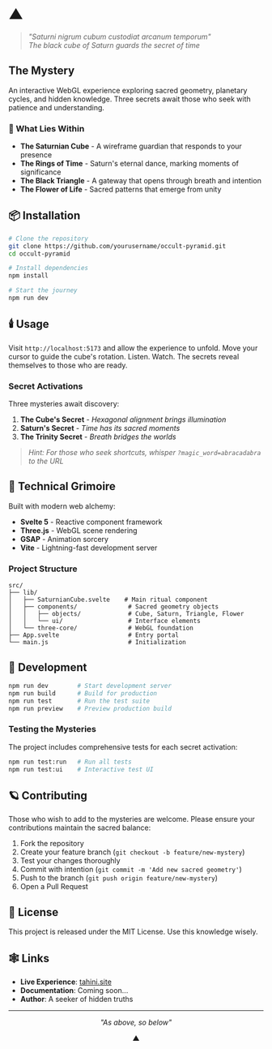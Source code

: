 # ▲

> *"Saturni nigrum cubum custodiat arcanum temporum"*  
> *The black cube of Saturn guards the secret of time*

## The Mystery

An interactive WebGL experience exploring sacred geometry, planetary cycles, and hidden knowledge. Three secrets await those who seek with patience and understanding.

### 🌙 What Lies Within

- **The Saturnian Cube** - A wireframe guardian that responds to your presence
- **The Rings of Time** - Saturn's eternal dance, marking moments of significance
- **The Black Triangle** - A gateway that opens through breath and intention
- **The Flower of Life** - Sacred patterns that emerge from unity

## 📦 Installation

```bash
# Clone the repository
git clone https://github.com/yourusername/occult-pyramid.git
cd occult-pyramid

# Install dependencies
npm install

# Start the journey
npm run dev
```

## 🕯️ Usage

Visit `http://localhost:5173` and allow the experience to unfold. Move your cursor to guide the cube's rotation. Listen. Watch. The secrets reveal themselves to those who are ready.

### Secret Activations

Three mysteries await discovery:

1. **The Cube's Secret** - *Hexagonal alignment brings illumination*
2. **Saturn's Secret** - *Time has its sacred moments*
3. **The Trinity Secret** - *Breath bridges the worlds*

> *Hint: For those who seek shortcuts, whisper `?magic_word=abracadabra` to the URL*

## 🔮 Technical Grimoire

Built with modern web alchemy:

- **Svelte 5** - Reactive component framework
- **Three.js** - WebGL scene rendering
- **GSAP** - Animation sorcery
- **Vite** - Lightning-fast development server

### Project Structure

```
src/
├── lib/
│   ├── SaturnianCube.svelte    # Main ritual component
│   ├── components/              # Sacred geometry objects
│   │   ├── objects/             # Cube, Saturn, Triangle, Flower
│   │   └── ui/                  # Interface elements
│   └── three-core/              # WebGL foundation
├── App.svelte                   # Entry portal
└── main.js                      # Initialization
```

## 🌟 Development

```bash
npm run dev        # Start development server
npm run build      # Build for production
npm run test       # Run the test suite
npm run preview    # Preview production build
```

### Testing the Mysteries

The project includes comprehensive tests for each secret activation:

```bash
npm run test:run   # Run all tests
npm run test:ui    # Interactive test UI
```

## 🪐 Contributing

Those who wish to add to the mysteries are welcome. Please ensure your contributions maintain the sacred balance:

1. Fork the repository
2. Create your feature branch (`git checkout -b feature/new-mystery`)
3. Test your changes thoroughly
4. Commit with intention (`git commit -m 'Add new sacred geometry'`)
5. Push to the branch (`git push origin feature/new-mystery`)
6. Open a Pull Request

## 📜 License

This project is released under the MIT License. Use this knowledge wisely.

## 🕸️ Links

- **Live Experience**: [tahini.site](https://tahini.site)
- **Documentation**: Coming soon...
- **Author**: A seeker of hidden truths

---

<div align="center">

*"As above, so below"*

▲

</div>
